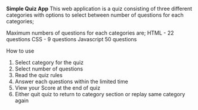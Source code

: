 **Simple Quiz App**
This web application is a quiz consisting of three different categories with options to select between number of questions for each categories;

Maximum numbers of questions for each categories are;
HTML - 22 questions
CSS - 9 questions
Javascript 50 questions

How to use
1. Select category for the quiz
2. Select number of questions
3. Read the quiz rules
4. Answer each questions within the limited time
5. View your Score at the end of quiz
6. Either quit quiz to return to category section or replay same category again 
